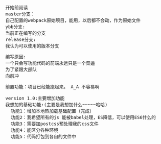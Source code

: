 <pre>
    开始前阅读
    master分支：
    自己配置的webpack原始项目，能用，以后都不会动，作为原始文件
    ybb分支:
    当前正在编写的分支
    release分支:
    我认为可以使用的版本分支
</pre>
<pre>
    编写原因:
    一个只会写功能代码的前端永远只是一个菜逼
    为了紧跟大部队
    向前冲
</pre>
<pre>
    前置功能：项目已经能跑起来。 A_A 不容易啊

    version 1.0:主要增加功能
    我想加的基础功能:(主要是我想加什么~~~~~哈哈)
      功能1：增加本地热加载基础配置（完成）
      功能2：我希望所有的js 能被babel处理，ES降低，可以使用ES6什么的('可能完成，需要测试')
      功能3：需要加postcss预处理我的css文件
      功能4：能区分各种环境
      功能5：代码打包到各自的文件中
</pre>